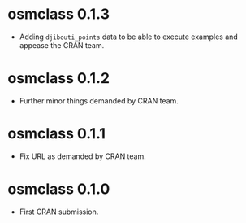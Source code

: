 # osmclass 0.1.3

* Adding `djibouti_points` data to be able to execute examples and appease the CRAN team. 

# osmclass 0.1.2

* Further minor things demanded by CRAN team. 

# osmclass 0.1.1

* Fix URL as demanded by CRAN team. 

# osmclass 0.1.0

* First CRAN submission.
